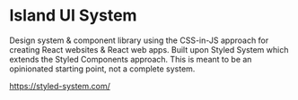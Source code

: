 # Island UI System

Design system & component library using the CSS-in-JS approach for creating React websites & React web apps. Built upon Styled System which extends the Styled Components approach. This is meant to be an opinionated starting point, not a complete system.

https://styled-system.com/

